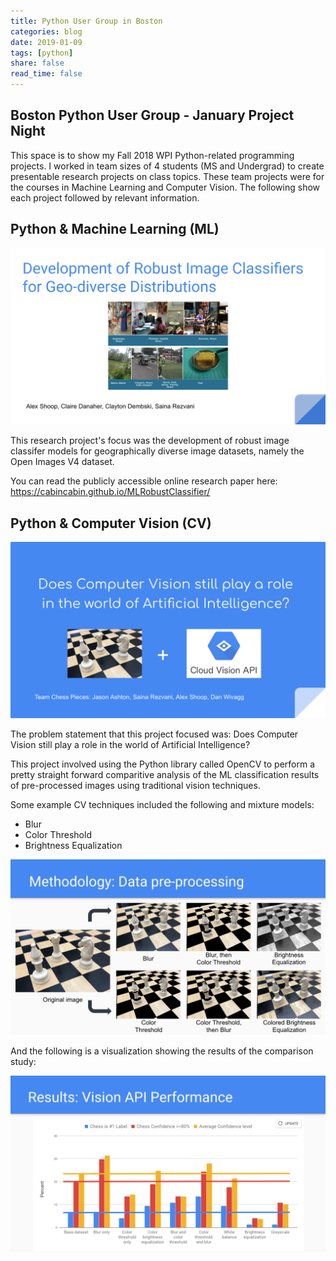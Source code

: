 ```yaml
---
title: Python User Group in Boston
categories: blog
date: 2019-01-09
tags: [python]
share: false
read_time: false
---
```

## Boston Python User Group - January Project Night

This space is to show my Fall 2018 WPI Python-related programming projects. I worked in team sizes of 4 students (MS and Undergrad) to create presentable research projects on class topics. These team projects were for the courses in Machine Learning and Computer Vision. The following show each project followed by relevant information.

## Python & Machine Learning (ML)

![title1](/assets/img/python-project-ml-fall2018-1.png)

This research project's focus was the development of robust image classifer models for geographically diverse image datasets, namely the Open Images V4 dataset.

You can read the publicly accessible online research paper here: https://cabincabin.github.io/MLRobustClassifier/

## Python & Computer Vision (CV)

![title2](/assets/img/python-project-cv-fall2018-1.png)

The problem statement that this project focused was: Does Computer Vision still play a role 
in the world of Artificial Intelligence?

This project involved using the Python library called OpenCV to perform a pretty straight forward comparitive analysis of the ML classification results of pre-processed images using traditional vision techniques.

Some example CV techniques included the following and mixture models:
- Blur
- Color Threshold
- Brightness Equalization

![cvmethod](/assets/img/python-project-cv-fall2018-2.png)

And the following is a visualization showing the results of the comparison study:

![cvresults](/assets/img/python-project-cv-fall2018-3.png)

